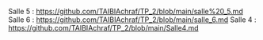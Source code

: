 Salle 5 : https://github.com/TAIBIAchraf/TP_2/blob/main/salle%20_5.md
Salle 6 : https://github.com/TAIBIAchraf/TP_2/blob/main/salle_6.md
Salle 4 : https://github.com/TAIBIAchraf/TP_2/blob/main/Salle4.md
